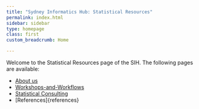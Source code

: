 ```yaml
---
title: "Sydney Informatics Hub: Statistical Resources"
permalink: index.html
sidebar: sidebar
type: homepage
class: first
custom_breadcrumb: Home

---
```


Welcome to the Statistical Resources page of the SIH. The following pages are available:

* [About us](about_us)
* [Workshops-and-Workflows](workshops_and_workflows)
* [Statistical Consulting](statistical_consulting)
* [References]{references}


